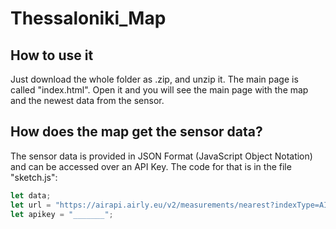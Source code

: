 # Thessaloniki_Map

## How to use it
Just download the whole folder as .zip, and unzip it. The main page is called "index.html". Open it and you will see the main page with the map and the newest data from the sensor.

## How does the map get the sensor data?

The sensor data is provided in JSON Format (JavaScript Object Notation) and can be accessed over an API Key. The code for that is in the file "sketch.js":

```javascript
let data;
let url = "https://airapi.airly.eu/v2/measurements/nearest?indexType=AIRLY_CAQI&lat=40.626735&lng=22.961053&maxDistanceKM=1";
let apikey = "_______";
```

